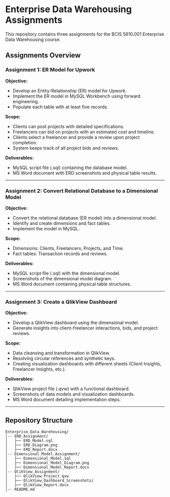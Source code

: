 # Enterprise Data Warehousing Assignments

This repository contains three assignments for the BCIS 5610.001 Enterprise Data Warehousing course.

## Assignments Overview

### **Assignment 1: ER Model for Upwork**
**Objective:**
- Develop an Entity-Relationship (ER) model for Upwork.
- Implement the ER model in MySQL Workbench using forward engineering.
- Populate each table with at least five records.

**Scope:**
- Clients can post projects with detailed specifications.
- Freelancers can bid on projects with an estimated cost and timeline.
- Clients select a freelancer and provide a review upon project completion.
- System keeps track of all project bids and reviews.

**Deliverables:**
- MySQL script file (.sql) containing the database model.
- MS Word document with ERD screenshots and physical table results.

---

### **Assignment 2: Convert Relational Database to a Dimensional Model**
**Objective:**
- Convert the relational database (ER model) into a dimensional model.
- Identify and create dimensions and fact tables.
- Implement the model in MySQL.

**Scope:**
- Dimensions: Clients, Freelancers, Projects, and Time.
- Fact tables: Transaction records and reviews.

**Deliverables:**
- MySQL script file (.sql) with the dimensional model.
- Screenshots of the dimensional model diagram.
- MS Word document containing physical table structures.

---

### **Assignment 3: Create a QlikView Dashboard**
**Objective:**
- Develop a QlikView dashboard using the dimensional model.
- Generate insights into client-freelancer interactions, bids, and project reviews.

**Scope:**
- Data cleansing and transformation in QlikView.
- Resolving circular references and synthetic keys.
- Creating visualization dashboards with different sheets (Client Insights, Freelancer Insights, etc.).

**Deliverables:**
- QlikView project file (.qvw) with a functional dashboard.
- Screenshots of data models and visualization dashboards.
- MS Word document detailing implementation steps.

---

## Repository Structure
```
Enterprise_Data_Warehousing/
│-- ERD_Assignment/
│   ├── ERD_Model.sql
│   ├── ERD_Diagram.png
│   ├── ERD_Report.docx
│-- Dimensional_Model_Assignment/
│   ├── Dimensional_Model.sql
│   ├── Dimensional_Model_Diagram.png
│   ├── Dimensional_Model_Report.docx
│-- QlikView_Assignment/
│   ├── QlikView_Project.qvw
│   ├── QlikView_Dashboard_Screenshots/
│   ├── QlikView_Report.docx
│-- README.md
```
